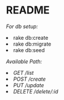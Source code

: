 # README

<i>For db setup:</i>
<li>rake db:create
<li>rake db:migrate
<li>rake db:seed

<i>Available Path:
<li> GET /list
<li> POST /create 
<li> PUT /update
<li> DELETE /delete/:id
